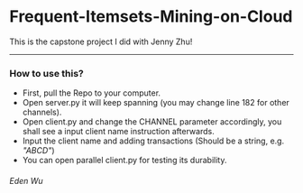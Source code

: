 # Frequent-Itemsets-Mining-on-Cloud
This is the capstone project I did with Jenny Zhu! 

---

### How to use this?
* First, pull the Repo to your computer.
* Open server.py it will keep spanning (you may change line 182 for other channels).
* Open client.py and change the CHANNEL parameter accordingly, you shall see a input client name instruction afterwards.
* Input the client name and adding transactions (Should be a string, e.g. _"ABCD"_)
* You can open parallel client.py for testing its durability.

###### Eden Wu
